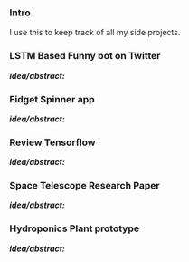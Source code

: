 
### Intro
I use this to keep track of all my side projects.

### LSTM Based Funny bot on Twitter
***idea/abstract:*** <br>

### Fidget Spinner app
***idea/abstract:*** <br>

### Review Tensorflow
***idea/abstract:*** <br>

### Space Telescope Research Paper
***idea/abstract:*** <br>

### Hydroponics Plant prototype
***idea/abstract:*** <br>
